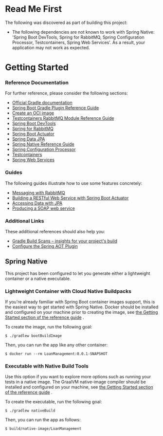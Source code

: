 # Read Me First

The following was discovered as part of building this project:

* The following dependencies are not known to work with Spring Native: 'Spring Boot DevTools, Spring for RabbitMQ,
  Spring Configuration Processor, Testcontainers, Spring Web Services'. As a result, your application may not work as
  expected.

# Getting Started

### Reference Documentation

For further reference, please consider the following sections:

* [Official Gradle documentation](https://docs.gradle.org)
* [Spring Boot Gradle Plugin Reference Guide](https://docs.spring.io/spring-boot/docs/2.6.3/gradle-plugin/reference/html/)
* [Create an OCI image](https://docs.spring.io/spring-boot/docs/2.6.3/gradle-plugin/reference/html/#build-image)
* [Testcontainers RabbitMQ Module Reference Guide](https://www.testcontainers.org/modules/rabbitmq/)
* [Spring Boot DevTools](https://docs.spring.io/spring-boot/docs/2.6.3/reference/htmlsingle/#using-boot-devtools)
* [Spring for RabbitMQ](https://docs.spring.io/spring-boot/docs/2.6.3/reference/htmlsingle/#boot-features-amqp)
* [Spring Boot Actuator](https://docs.spring.io/spring-boot/docs/2.6.3/reference/htmlsingle/#production-ready)
* [Spring Data JPA](https://docs.spring.io/spring-boot/docs/2.6.3/reference/htmlsingle/#boot-features-jpa-and-spring-data)
* [Spring Native Reference Guide](https://docs.spring.io/spring-native/docs/current/reference/htmlsingle/)
* [Spring Configuration Processor](https://docs.spring.io/spring-boot/docs/2.6.3/reference/htmlsingle/#configuration-metadata-annotation-processor)
* [Testcontainers](https://www.testcontainers.org/)
* [Spring Web Services](https://docs.spring.io/spring-boot/docs/2.6.3/reference/htmlsingle/#boot-features-webservices)

### Guides

The following guides illustrate how to use some features concretely:

* [Messaging with RabbitMQ](https://spring.io/guides/gs/messaging-rabbitmq/)
* [Building a RESTful Web Service with Spring Boot Actuator](https://spring.io/guides/gs/actuator-service/)
* [Accessing Data with JPA](https://spring.io/guides/gs/accessing-data-jpa/)
* [Producing a SOAP web service](https://spring.io/guides/gs/producing-web-service/)

### Additional Links

These additional references should also help you:

* [Gradle Build Scans – insights for your project's build](https://scans.gradle.com#gradle)
* [Configure the Spring AOT Plugin](https://docs.spring.io/spring-native/docs/0.11.2/reference/htmlsingle/#spring-aot-gradle)

## Spring Native

This project has been configured to let you generate either a lightweight container or a native executable.

### Lightweight Container with Cloud Native Buildpacks

If you're already familiar with Spring Boot container images support, this is the easiest way to get started with Spring
Native. Docker should be installed and configured on your machine prior to creating the image,
see [the Getting Started section of the reference guide](https://docs.spring.io/spring-native/docs/0.11.2/reference/htmlsingle/#getting-started-buildpacks)
.

To create the image, run the following goal:

```
$ ./gradlew bootBuildImage
```

Then, you can run the app like any other container:

```
$ docker run --rm LoanManagement:0.0.1-SNAPSHOT
```

### Executable with Native Build Tools

Use this option if you want to explore more options such as running your tests in a native image. The GraalVM
native-image compiler should be installed and configured on your machine,
see [the Getting Started section of the reference guide](https://docs.spring.io/spring-native/docs/0.11.2/reference/htmlsingle/#getting-started-native-build-tools)
.

To create the executable, run the following goal:

```
$ ./gradlew nativeBuild
```

Then, you can run the app as follows:

```
$ build/native-image/LoanManagement
```
